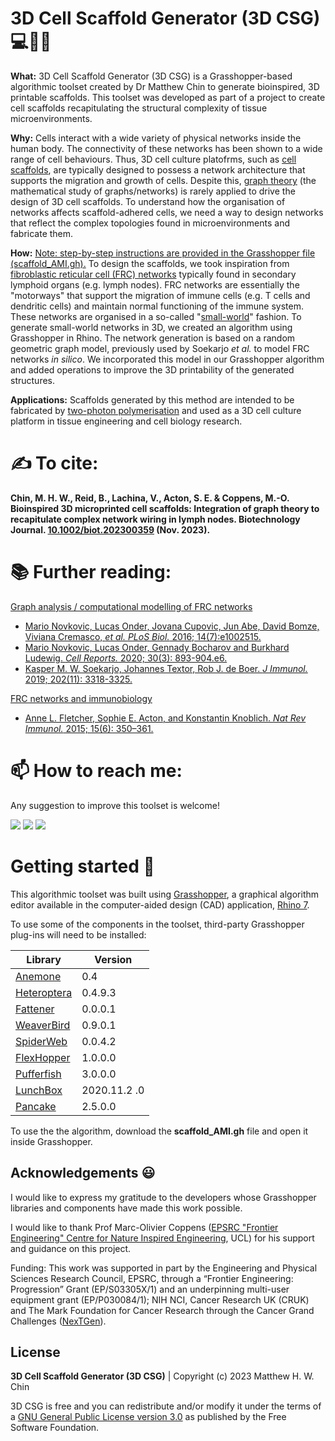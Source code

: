 # 3D Cell Scaffold Generator (3D CSG) 💻🔬🧫


**What:** 3D Cell Scaffold Generator (3D CSG) is a Grasshopper-based algorithmic toolset created by Dr Matthew Chin to generate bioinspired, 3D printable scaffolds. This toolset was developed as part of a project to create cell scaffolds recapitulating the structural complexity of tissue microenvironments.

**Why:** Cells interact with a wide variety of physical networks inside the human body. The connectivity of these networks has been shown to a wide range of cell behaviours. Thus, 3D cell culture platofrms, such as [cell scaffolds](https://www.wikilectures.eu/w/Scaffolds_in_tissue_engineering), are typically designed to possess a network architecture that supports the migration and growth of cells. Despite this, [graph theory](https://en.wikipedia.org/wiki/Graph_theory) (the mathematical study of graphs/networks) is rarely applied to drive the design of 3D cell scaffolds. To understand how the organisation of networks affects scaffold-adhered cells, we need a way to design networks that reflect the complex topologies found in microenvironments and fabricate them. 

**How:** <u>Note: step-by-step instructions are provided in the Grasshopper file (scaffold_AMI.gh).</u> To design the scaffolds, we took inspiration from [fibroblastic reticular cell (FRC) networks](https://en.wikipedia.org/wiki/Lymph_node_stromal_cell) typically found in secondary lymphoid organs (e.g. lymph nodes). FRC networks are essentially the "motorways" that support the migration of immune cells (e.g. T cells and dendritic cells) and maintain normal functioning of the immune system. These networks are organised in a so-called "[small-world](https://en.wikipedia.org/wiki/Small-world_network)" fashion. To generate small-world networks in 3D, we created an algorithm using Grasshopper in Rhino. The network generation is based on a random geometric graph model, previously used by Soekarjo *et al.* to model FRC networks *in silico*. We incorporated this model in our Grasshopper algorithm and added operations to improve the 3D printability of the generated structures. 

**Applications:** Scaffolds generated by this method are intended to be fabricated by [two-photon polymerisation](https://en.wikipedia.org/wiki/Multiphoton_lithography) and used as a 3D cell culture platform in tissue engineering and cell biology research. 

# ✍ To cite: 

**Chin, M. H. W., Reid, B., Lachina, V., Acton, S. E. & Coppens, M.-O. Bioinspired 3D microprinted cell scaffolds: Integration of graph theory to recapitulate complex network wiring in lymph nodes. Biotechnology Journal. [10.1002/biot.202300359](10.1002/biot.202300359) (Nov. 2023).**

# 📚 Further reading: 


<u>Graph analysis / computational modelling of FRC networks</u>

- [Mario Novkovic, Lucas Onder, Jovana Cupovic, Jun Abe, David Bomze, Viviana Cremasco, *et al.* *PLoS Biol.* 2016; 14(7):e1002515.](https://journals.plos.org/plosbiology/article?id=10.1371/journal.pbio.1002515)
- [Mario Novkovic, Lucas Onder, Gennady Bocharov and Burkhard Ludewig. *Cell Reports.* 2020; 30(3): 893-904.e6.](https://www.sciencedirect.com/science/article/pii/S2211124719317279)
- [Kasper M. W. Soekarjo, Johannes Textor, Rob J. de Boer. *J Immunol.* 2019; 202(11): 3318-3325.](https://www.sciencedirect.com/science/article/pii/S2211124719317279)

<u>FRC networks and immunobiology</u>

- [Anne L. Fletcher, Sophie E. Acton, and Konstantin Knoblich. *Nat Rev Immunol.* 2015; 15(6): 350–361.](https://www.ncbi.nlm.nih.gov/pmc/articles/PMC5152733/)

# 📫 How to reach me:

Any suggestion to improve this toolset is welcome! 

<a href="mailto:ucbtmhw@ucl.ac.uk"><img src="https://img.shields.io/badge/Microsoft_Outlook-0078D4?style=for-the-badge&logo=microsoft-outlook&logoColor=white"></a>
<a href="https://twitter.com/MatthewHWChin"><img src="https://img.shields.io/badge/Twitter-%231DA1F2.svg?style=for-the-badge&logo=Twitter&logoColor=white"></a>
<a href="https://www.linkedin.com/in/matthewchin92/"><img src="https://img.shields.io/badge/linkedin-%230077B5.svg?style=for-the-badge&logo=linkedin&logoColor=white"></a>


# Getting started 🚀

This algorithmic toolset was built using [Grasshopper](https://www.grasshopper3d.com/), a graphical algorithm editor available in the computer-aided design (CAD) application, [Rhino 7](https://www.rhino3d.com/).

To use some of the components in the toolset, third-party Grasshopper plug-ins will need to be installed:

Library                                                                            | Version         
|----------------------------------------------------------------------------------|------------------|
[Anemone](https://www.food4rhino.com/en/app/anemone)                               | 0.4
[Heteroptera](https://www.food4rhino.com/en/app/heteroptera)                       | 0.4.9.3   
[Fattener](https://discourse.mcneel.com/t/skeleton-fattener-mesh-cage-morph/74766) | 0.0.0.1     
[WeaverBird](https://www.giuliopiacentino.com/weaverbird/)                         | 0.9.0.1
[SpiderWeb](https://www.food4rhino.com/en/app/spiderweb)                           | 0.0.4.2   
[FlexHopper](https://www.food4rhino.com/en/app/flexhopper)                         | 1.0.0.0     
[Pufferfish](https://www.food4rhino.com/en/app/pufferfish)                         | 3.0.0.0   
[LunchBox](https://www.food4rhino.com/en/app/lunchbox)                             | 2020.11.2 .0
[Pancake](https://www.food4rhino.com/en/app/pancake)                               | 2.5.0.0

To use the the algorithm, download the **scaffold_AMI.gh** file and open it inside Grasshopper.


## Acknowledgements 😃

I would like to express my gratitude to the developers whose Grasshopper libraries and components have made this work possible.

I would like to thank Prof Marc-Olivier Coppens ([EPSRC "Frontier Engineering" Centre for Nature Inspired Engineering](https://www.ucl.ac.uk/nature-inspired-engineering/ucl-centre-nature-inspired-engineering), UCL) for his support and guidance on this project. 

Funding: This work was supported in part by the Engineering and Physical Sciences Research Council, EPSRC, through a “Frontier Engineering: Progression” Grant (EP/S03305X/1) and an underpinning multi-user equipment grant (EP/P030084/1); NIH NCI, Cancer Research UK (CRUK) and The Mark Foundation for Cancer Research through the Cancer Grand Challenges ([NexTGen](https://nex-t-gen.com/)).

## License

**3D Cell Scaffold Generator (3D CSG)**
| Copyright (c) 2023 Matthew H. W. Chin

3D CSG is free and you can redistribute and/or modify it under the terms of a [GNU General Public License version 3.0](https://www.gnu.org/licenses/gpl-3.0.html) as published by the Free Software Foundation.

